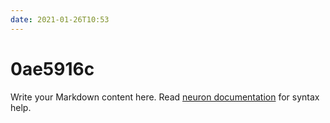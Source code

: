 ```yaml
---
date: 2021-01-26T10:53
---
```


# 0ae5916c

Write your Markdown content here. Read [neuron documentation](https://neuron.zettel.page/2011404.html) for syntax help.

